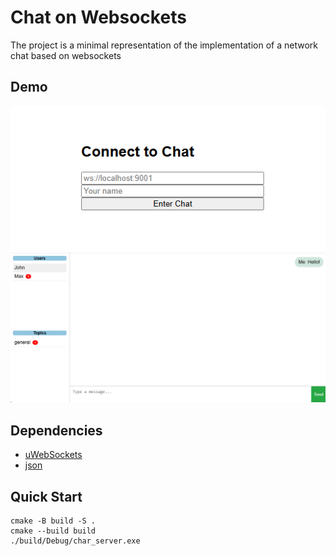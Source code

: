 # Chat on Websockets
The project is a minimal representation of the implementation of a network chat based on websockets

## Demo
![registration](resources/registration.png)
![registration](resources/representation.png)

## Dependencies

- [uWebSockets](https://github.com/uNetworking/uWebSockets/)
- [json](https://github.com/nlohmann/json)

## Quick Start

```console
cmake -B build -S .
cmake --build build
./build/Debug/char_server.exe
```
